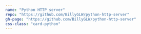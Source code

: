 ```yaml
---
name: "Python HTTP server"
repo: "https://github.com/BillyGLW/python-http-server"
gh-page: "https://github.com/BillyGLW/python-http-server"
css-class: "card-python"
---
```

